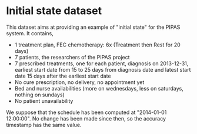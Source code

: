 # Initial state dataset

This dataset aims at providing an example of "initial state" for the PIPAS
system. It contains,

* 1 treatment plan, FEC chemotherapy: 6x (Treatment then Rest for 20 days)
* 7 patients, the researchers of the PIPAS project
* 7 prescribed treatments, one for each patient, diagnosis on 2013-12-31,
  earliest start date from 15 to 25 days from diagnosis date and latest start
  date 15 days after the earliest start date
* No cure prescription, no delivery, no appointment yet
* Bed and nurse availabilities (more on wednesdays, less on saturdays, nothing on sundays)
* No patient unavailability

We suppose that the schedule has been computed at "2014-01-01 12:00:00". No
change has been made since then, so the accuracy timestamp has the same value.
